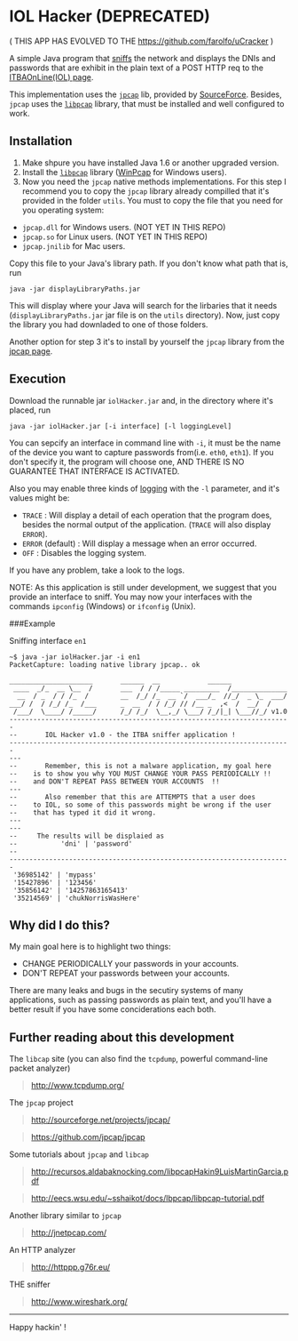 IOL Hacker (DEPRECATED)
==========

( THIS APP HAS EVOLVED TO THE https://github.com/farolfo/uCracker )

A simple Java program that [sniffs](http://en.wikipedia.org/wiki/Packet_analyzer) the network and displays the DNIs and passwords that are exhibit in the plain text of a POST HTTP req to the [ITBAOnLine(IOL) page](http://itba.edu.ar/es/iol).

This implementation uses the [<code>jpcap</code>](http://sourceforge.net/projects/jpcap/) lib, provided by [SourceForce](http://sourceforge.net/). 
Besides, <code>jpcap</code> uses the [<code>libpcap</code>](http://www.tcpdump.org/) library, that must be installed and well configured to work.

Installation
------------

1. Make shpure you have installed Java 1.6 or another upgraded version.
2. Install the [<code>libpcap</code>](http://www.tcpdump.org/) library ([WinPcap](http://www.winpcap.org/) for Windows users).
3. Now you need the <code>jpcap</code> native methods implementations. For this step I recommend you to copy the <code>jpcap</code> library already compilled that it's provided in the folder <code>utils</code>.
You must to copy the file that you need for you operating system:

* <code>jpcap.dll</code> for Windows users. (NOT YET IN THIS REPO)
* <code>jpcap.so</code> for Linux users. (NOT YET IN THIS REPO)
* <code>jpcap.jnilib</code> for Mac users.

Copy this file to your Java's library path. If you don't know what path that is, run
    
    java -jar displayLibraryPaths.jar

This will display where your Java will search for the lirbaries that it needs (<code>displayLibraryPaths.jar</code> jar file is on the <code>utils</code> directory).
Now, just copy the library you had downladed to one of those folders.

Another option for step 3 it's to install by yourself the <code>jpcap</code> library from the [jpcap page](http://sourceforge.net/projects/jpcap/).

Execution
---------

Download the runnable jar <code>iolHacker.jar</code> and, in the directory where it's placed, run

    java -jar iolHacker.jar [-i interface] [-l loggingLevel]

You can sepcify an interface in command line with <code>-i</code>, it must be the name of the device you want to capture passwords from(i.e. <code>eth0</code>, <code>eth1</code>).
If you don't specify it, the program will choose one, AND THERE IS NO GUARANTEE THAT INTERFACE IS ACTIVATED.

Also you may enable three kinds of [logging](http://en.wikipedia.org/wiki/Computer_data_logging) with the <code>-l</code> parameter, and it's values might be:

* <code>TRACE</code> : Will display a detail of each operation that the program does, besides the normal output of the application. (<code>TRACE</code> will also display <code>ERROR</code>).
* <code>ERROR</code> (default) : Will display a message when an error occurred.
* <code>OFF</code> : Disables the logging system.

If you have any problem, take a look to the logs.

NOTE: As this application is still under development, we suggest that you provide an interface to sniff. You may now your interfaces with the commands <code>ipconfig</code> (Windows) or <code>ifconfig</code> (Unix).

###Example

Sniffing interface <code>en1</code>

    ~$ java -jar iolHacker.jar -i en1
    PacketCapture: loading native library jpcap.. ok
    
    _____________________       ______  __            ______              
     ____  _/_  __ \__  /       ___  / / /_____ _________  /______________
      __  / _  / / /_  /        __  /_/ /_  __ `/  ___/_  //_/  _ \_  ___/
    ___/ /  / /_/ /_  /___      _  __  / / /_/ // /__ _  ,<  /  __/  /    
     /___/  \____/ /_____/      /_/ /_/  \__,_/ \___/ /_/|_| \___//_/ v1.0
    -----------------------------------------------------------------------
    --       IOL Hacker v1.0 - the ITBA sniffer application !
    -----------------------------------------------------------------------
    ---
    --       Remember, this is not a malware application, my goal here
    --    is to show you why YOU MUST CHANGE YOUR PASS PERIODICALLY !!
    --    and DON'T REPEAT PASS BETWEEN YOUR ACCOUNTS  !!
    ---
    --       Also remember that this are ATTEMPTS that a user does 
    --    to IOL, so some of this passwords might be wrong if the user 
    --    that has typed it did it wrong.
    ---
    ---
    --     The results will be displaied as 
    --			 'dni' | 'password' 
    --
    -----------------------------------------------------------------------
     '36985142' | 'mypass'
     '15427896' | '123456'
     '35856142' | '14257863165413'
     '35214569' | 'chukNorrisWasHere'
    

    
Why did I do this?
------------------

My main goal here is to highlight two things:

* CHANGE PERIODICALLY your passwords in your accounts.
* DON'T REPEAT your passwords between your accounts.
 
There are many leaks and bugs in the secutiry systems of many applications, such as passing passwords as plain text, and you'll have a better result if you have some conciderations each both.

Further reading about this development
-----------------------------------------

The <code>libcap</code> site (you can also find the <code>tcpdump</code>, powerful command-line packet analyzer)
>http://www.tcpdump.org/

The <code>jpcap</code> project
>http://sourceforge.net/projects/jpcap/

>https://github.com/jpcap/jpcap

Some tutorials about <code>jpcap</code> and <code>libcap</code>
>http://recursos.aldabaknocking.com/libpcapHakin9LuisMartinGarcia.pdf

>http://eecs.wsu.edu/~sshaikot/docs/lbpcap/libpcap-tutorial.pdf

Another library similar to <code>jpcap</code>
>http://jnetpcap.com/

An HTTP analyzer
>http://httppp.g76r.eu/

THE sniffer
>http://www.wireshark.org/


------------------------------------------------------------------------------------------
Happy hackin' !



